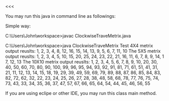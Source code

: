 
<<<

You may run this java in command line as followings:

Simple way:

C:\Users\John\workspace>javac ClockwiseTraveMetrix.java

C:\Users\John\workspace>java ClockwiseTraveMetrix
Test 4X4 metrix output reuslts:
1, 2, 3, 4, 8, 12, 16, 15, 14, 13, 9, 5, 6, 7, 11, 10
The 5X5 metrix output reuslts:
1, 2, 3, 4, 5, 10, 15, 20, 25, 24, 23, 22, 21, 16, 11, 6, 7, 8, 9, 14, 1
7, 12, 13
The 10X10 metrix output reuslts:
1, 2, 3, 4, 5, 6, 7, 8, 9, 10, 20, 30, 40, 50, 60, 70, 80, 90, 100, 99,
96, 95, 94, 93, 92, 91, 81, 71, 61, 51, 41, 31, 21, 11, 12, 13, 14, 15,
18, 19, 29, 39, 49, 59, 69, 79, 89, 88, 87, 86, 85, 84, 83, 82, 72, 62,
32, 22, 23, 24, 25, 26, 27, 28, 38, 48, 58, 68, 78, 77, 76, 75, 74, 73,
43, 33, 34, 35, 36, 37, 47, 57, 67, 66, 65, 64, 54, 44, 45, 46, 56, 55

If you are using eclipe or other IDE, you may run this class main method.

>>>
